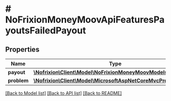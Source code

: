 # # NoFrixionMoneyMoovApiFeaturesPayoutsFailedPayout

## Properties

Name | Type | Description | Notes
------------ | ------------- | ------------- | -------------
**payout** | [**\Nofrixion\Client\Model\NoFrixionMoneyMoovModelsPayout**](NoFrixionMoneyMoovModelsPayout.md) |  | [optional]
**problem** | [**\Nofrixion\Client\Model\MicrosoftAspNetCoreMvcProblemDetails**](MicrosoftAspNetCoreMvcProblemDetails.md) |  | [optional]

[[Back to Model list]](../../README.md#models) [[Back to API list]](../../README.md#endpoints) [[Back to README]](../../README.md)
